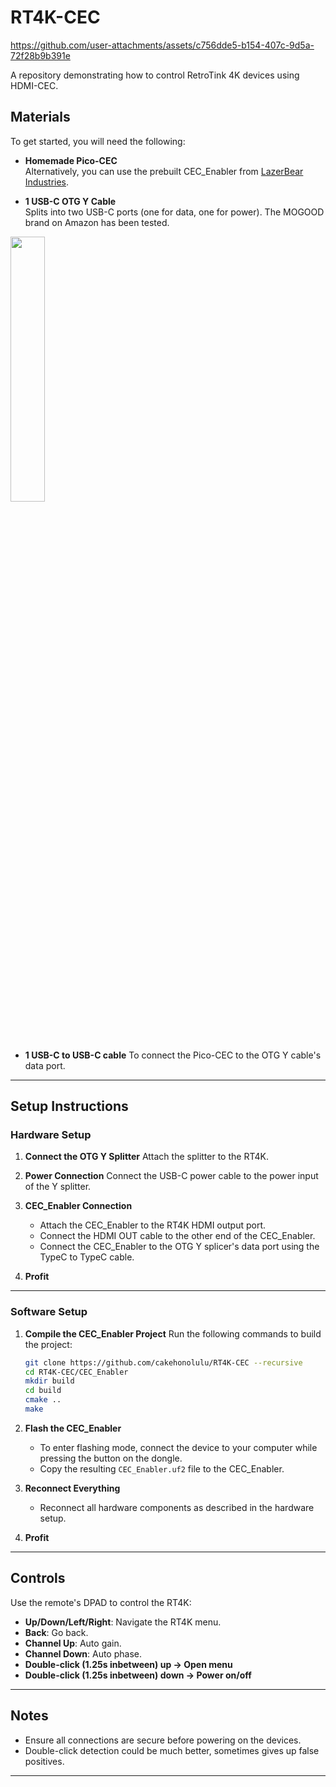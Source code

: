 # RT4K-CEC

https://github.com/user-attachments/assets/c756dde5-b154-407c-9d5a-72f28b9b391e

A repository demonstrating how to control RetroTink 4K devices using HDMI-CEC.

## Materials

To get started, you will need the following:

- **Homemade Pico-CEC**  
  Alternatively, you can use the prebuilt CEC_Enabler from [LazerBear Industries](https://www.laserbear.net/products/cec-enabler).
  
- **1 USB-C OTG Y Cable**  
  Splits into two USB-C ports (one for data, one for power). The MOGOOD brand on Amazon has been tested.

<img width = "33%" src="https://github.com/user-attachments/assets/4530e537-c3c7-48e7-aefb-f1df7ab9ef03">

- **1 USB-C to USB-C cable**
  To connect the Pico-CEC to the OTG Y cable's data port.

---

## Setup Instructions

### Hardware Setup

1. **Connect the OTG Y Splitter**
   Attach the splitter to the RT4K.

2. **Power Connection**
   Connect the USB-C power cable to the power input of the Y splitter.

3. **CEC_Enabler Connection**
   - Attach the CEC_Enabler to the RT4K HDMI output port.  
   - Connect the HDMI OUT cable to the other end of the CEC_Enabler.
   - Connect the CEC_Enabler to the OTG Y splicer's data port using the TypeC to TypeC cable.

4. **Profit**

---

### Software Setup

1. **Compile the CEC_Enabler Project**
   Run the following commands to build the project:
   ```bash
   git clone https://github.com/cakehonolulu/RT4K-CEC --recursive
   cd RT4K-CEC/CEC_Enabler
   mkdir build
   cd build
   cmake ..
   make
   ```

2. **Flash the CEC_Enabler**
   - To enter flashing mode, connect the device to your computer while pressing the button on the dongle.
   - Copy the resulting ```CEC_Enabler.uf2``` file to the CEC_Enabler.

3. **Reconnect Everything**
   - Reconnect all hardware components as described in the hardware setup.

4. **Profit**

---

## Controls

Use the remote's DPAD to control the RT4K:

- **Up/Down/Left/Right**: Navigate the RT4K menu.
- **Back**: Go back.
- **Channel Up**: Auto gain.
- **Channel Down**: Auto phase.
- **Double-click (1.25s inbetween) up -> Open menu**
- **Double-click (1.25s inbetween) down -> Power on/off**

---

## Notes

- Ensure all connections are secure before powering on the devices.
- Double-click detection could be much better, sometimes gives up false positives.

---
